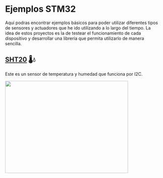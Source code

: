 # Ejemplos STM32
Aquí podras encontrar ejemplos básicos para poder utilizar diferentes tipos de sensores y actuadores que he ido utilizando a lo largo del tiempo.
La idea de estos proyectos es la de testear el funcionamiento de cada dispositivo y desarrollar una librería que permita utilizarlo de manera sencilla.

## [SHT20](https://github.com/antonioescamezalvarez/Ejemplos-STM32/blob/main/SHT20) 🌡️💧 

Este es un sensor de temperatura y humedad que funciona por I2C.

<img src="https://cdn-shop.adafruit.com/1200x900/4099-09.jpg" width="400" height="300" />
